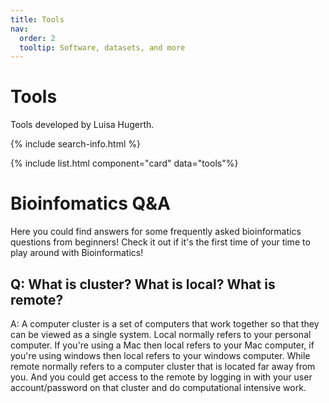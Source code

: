 ```yaml
---
title: Tools
nav:
  order: 2
  tooltip: Software, datasets, and more
---
```


# <i class="fas fa-tools"></i>Tools

Tools developed by Luisa Hugerth.

{% include search-info.html %}

<!-- {% include section.html %} -->

<!-- {% include list.html component="card" data="tools" filters="group: featured" %} -->
{% include list.html component="card" data="tools"%}

<!-- {% include section.html %} -->

<!-- ## More

{% include list.html component="card" data="tools" filters="group: more" style="small" %} -->

# <i class="fas fa-tools"></i>Bioinfomatics Q&A

Here you could find answers for some frequently asked bioinformatics questions from beginners! Check it out if it's the first time of your time to play around with Bioinformatics!

## Q: What is cluster? What is local? What is remote?

A: A computer cluster is a set of computers that work together so that they can be viewed as a single system. Local normally refers to your personal computer. If you're using a Mac then local refers to your Mac computer, if you're using windows then local refers to your windows computer. While remote normally refers to a computer cluster that is located far away from you. And you could get access to the remote by logging in with your user account/password on that cluster and do computational intensive work.
